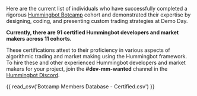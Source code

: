 Here are the current list of individuals who have successfully completed a rigorous [Hummingbot Botcamp](https://www.botcamp.xyz) cohort and demonstrated their expertise by designing, coding, and presenting custom trading strategies at Demo Day.

**Currently, there are 91 certified Hummingbot developers and market makers across 11 cohorts.**

These certifications attest to their proficiency in various aspects of algorithmic trading and market making using the Hummingbot framework. To hire these and other experienced Hummingbot developers and market makers for your project, join the **#dev-mm-wanted** channel in the [Hummingbot Discord](https://discord.gg/hummingbot).

{{ read_csv('Botcamp Members Database - Certified.csv') }}
